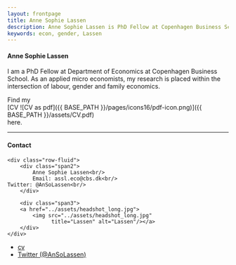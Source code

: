 ```yaml
---
layout: frontpage
title: Anne Sophie Lassen
description: Anne Sophie Lassen is PhD Fellow at Copenhagen Business School.
keywords: econ, gender, Lassen
---
```

#### Anne Sophie Lassen
I am a PhD Fellow at Department of Economics at Copenhagen Business School. As an applied micro economists, my research is placed within the intersection of labour, gender and family economics. 

Find my  
[CV ![CV as pdf]({{ BASE_PATH }}/pages/icons16/pdf-icon.png)]({{ BASE_PATH }}/assets/CV.pdf)<br/> here. 


---


<div class="container">
<h4><a name="Contact"></a>Contact</h4>

    <div class="row-fluid">
        <div class="span2">
            Anne Sophie Lassen<br/>
            Email: assl.eco@cbs.dk<br/>
	Twitter: @AnSoLassen<br/>
        </div>

        <div class="span3">
        <a href="../assets/headshot_long.jpg">
            <img src="../assets/headshot_long.jpg"
                  title="Lassen" alt="Lassen"/></a>
        </div>
    </div>
</div>

<div class="navbar">
  <div class="navbar-inner">
      <ul class="nav">
          <li><a href="{{ BASE_PATH }}/assets/CV.pdf">cv</a></li>
          <li><a href="https://twitter.com/AnSoLassen">Twitter (@AnSoLassen)</a></li>
      </ul>
  </div>
</div>